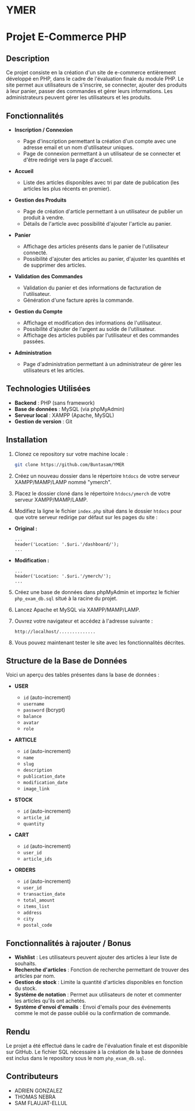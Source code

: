 # YMER

# Projet E-Commerce PHP

## Description

Ce projet consiste en la création d'un site de e-commerce entièrement développé en PHP, dans le cadre de l'évaluation finale du module PHP. Le site permet aux utilisateurs de s'inscrire, se connecter, ajouter des produits à leur panier, passer des commandes et gérer leurs informations. Les administrateurs peuvent gérer les utilisateurs et les produits.

## Fonctionnalités

- **Inscription / Connexion**
  - Page d'inscription permettant la création d'un compte avec une adresse email et un nom d'utilisateur uniques.
  - Page de connexion permettant à un utilisateur de se connecter et d'être redirigé vers la page d'accueil.
  
- **Accueil**
  - Liste des articles disponibles avec tri par date de publication (les articles les plus récents en premier).

- **Gestion des Produits**
  - Page de création d'article permettant à un utilisateur de publier un produit à vendre.
  - Détails de l'article avec possibilité d'ajouter l'article au panier.

- **Panier**
  - Affichage des articles présents dans le panier de l'utilisateur connecté.
  - Possibilité d'ajouter des articles au panier, d'ajuster les quantités et de supprimer des articles.
  
- **Validation des Commandes**
  - Validation du panier et des informations de facturation de l'utilisateur.
  - Génération d'une facture après la commande.

- **Gestion du Compte**
  - Affichage et modification des informations de l'utilisateur.
  - Possibilité d'ajouter de l'argent au solde de l'utilisateur.
  - Affichage des articles publiés par l'utilisateur et des commandes passées.

- **Administration**
  - Page d'administration permettant à un administrateur de gérer les utilisateurs et les articles.

## Technologies Utilisées

- **Backend** : PHP (sans framework)
- **Base de données** : MySQL (via phpMyAdmin)
- **Serveur local** : XAMPP (Apache, MySQL)
- **Gestion de version** : Git

## Installation

1. Clonez ce repository sur votre machine locale :
   ```bash
   git clone https://github.com/Buntasam/YMER
   ```

2. Créez un nouveau dossier dans le répertoire `htdocs` de votre serveur XAMPP/MAMP/LAMP nommé "ymerch".

3. Placez le dossier cloné dans le répertoire `htdocs/ymerch` de votre serveur XAMPP/MAMP/LAMP.

4. Modifiez la ligne le fichier `index.php` situé dans le dossier `htdocs` pour que votre serveur redirige par défaut sur les pages du site :
- **Original :**
   ```
   ...
   header('Location: '.$uri.'/dashboard/');
   ...
   ```
- **Modification :**
   ```
   ...
   header('Location: '.$uri.'/ymerch/');
   ...
   ```

5. Créez une base de données dans phpMyAdmin et importez le fichier `php_exam_db.sql` situé à la racine du projet.

6. Lancez Apache et MySQL via XAMPP/MAMP/LAMP.

7. Ouvrez votre navigateur et accédez à l'adresse suivante :
   ```
   http://localhost/..............
   ```

8. Vous pouvez maintenant tester le site avec les fonctionnalités décrites.

## Structure de la Base de Données

Voici un aperçu des tables présentes dans la base de données :

- **USER**
  - `id` (auto-increment)
  - `username`
  - `password` (bcrypt)
  - `balance`
  - `avatar`
  - `role`
  
- **ARTICLE**
  - `id` (auto-increment)
  - `name`
  - `slug`
  - `description`
  - `publication_date`
  - `modification_date`
  - `image_link`
  
- **STOCK**
  - `id` (auto-increment)
  - `article_id`
  - `quantity`
  
- **CART**
  - `id` (auto-increment)
  - `user_id`
  - `article_ids`
  
- **ORDERS**
  - `id` (auto-increment)
  - `user_id`
  - `transaction_date`
  - `total_amount`
  - `items_list`
  - `address`
  - `city`
  - `postal_code`

## Fonctionnalités à rajouter / Bonus

- **Wishlist** : Les utilisateurs peuvent ajouter des articles à leur liste de souhaits.
- **Recherche d'articles** : Fonction de recherche permettant de trouver des articles par nom.
- **Gestion de stock** : Limite la quantité d'articles disponibles en fonction du stock.
- **Système de notation** : Permet aux utilisateurs de noter et commenter les articles qu'ils ont achetés.
- **Système d'envoi d'emails** : Envoi d'emails pour des événements comme le mot de passe oublié ou la confirmation de commande.

## Rendu

Le projet a été effectué dans le cadre de l'évaluation finale et est disponible sur GitHub.
Le fichier SQL nécessaire à la création de la base de données est inclus dans le repository sous le nom `php_exam_db.sql`.

## Contributeurs

- ADRIEN GONZALEZ
- THOMAS NEBRA
- SAM FLAUJAT-ELLUL
